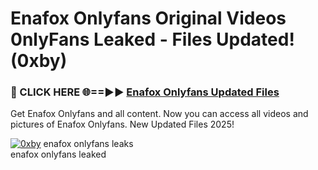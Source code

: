# Enafox Onlyfans Original Videos 0nlyFans Leaked - Files Updated! (0xby)

<h3>🔴 CLICK HERE 🌐==►► <a href="https://tinyurl.com/brd5kh86" rel="nofollow">Enafox Onlyfans Updated Files</a></h3>

Get Enafox Onlyfans and all content. Now you can access all videos and pictures of Enafox Onlyfans. New Updated Files 2025!

[![0xby](https://i.imgur.com/K7sEzmb.gif)](https://tinyurl.com/brd5kh86)
enafox onlyfans leaks<br>
enafox onlyfans leaked